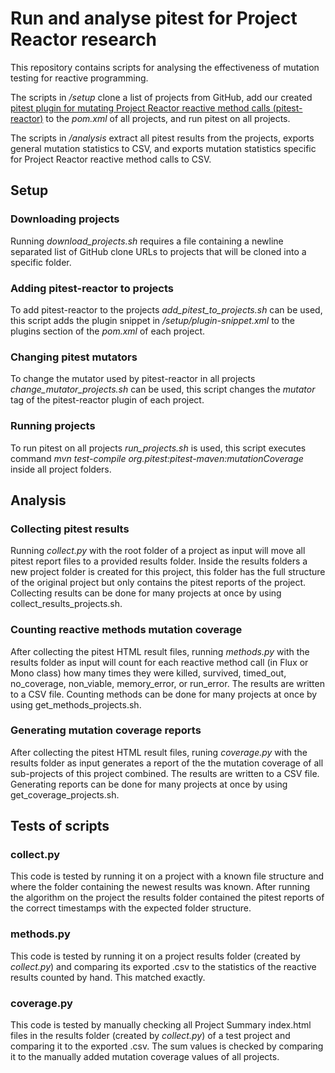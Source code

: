 # Run and analyse pitest for Project Reactor research
This repository contains scripts for analysing the effectiveness of mutation testing for reactive programming.

The scripts in <em>/setup</em> clone a list of projects from GitHub, add our created [pitest plugin for mutating Project Reactor reactive method calls (pitest-reactor)](https://github.com/nickmoone/pitest-reactor) to the <em>pom.xml</em> of all projects, and run pitest on all projects. 

The scripts in <em>/analysis</em> extract all pitest results from the projects, exports general mutation statistics to CSV, and exports mutation statistics specific for Project Reactor reactive method calls to CSV.

## Setup

### Downloading projects
Running <em>download_projects.sh</em> requires a file containing a newline separated list of GitHub clone URLs to projects that will be cloned into a specific folder.

### Adding pitest-reactor to projects
To add pitest-reactor to the projects <em>add_pitest_to_projects.sh</em> can be used, this script adds the plugin snippet in <em>/setup/plugin-snippet.xml</em> to the plugins section of the <em>pom.xml</em> of each project.

### Changing pitest mutators
To change the mutator used by pitest-reactor in all projects <em>change_mutator_projects.sh</em> can be used, this script changes the <em>mutator</em> tag of the pitest-reactor plugin of each project.

### Running projects
To run pitest on all projects <em>run_projects.sh</em> is used, this script executes command <em>mvn test-compile org.pitest:pitest-maven:mutationCoverage</em> inside all project folders.

## Analysis

### Collecting pitest results
Running <em>collect.py</em> with the root folder of a project as input will move all pitest report files to a provided results folder. Inside the results folders a new project folder is created for this project, this folder has the full structure of the original project but only contains the pitest reports of the project. Collecting results can be done for many projects at once by using collect_results_projects.sh.

### Counting reactive methods mutation coverage
After collecting the pitest HTML result files, running <em>methods.py</em> with the results folder as input will count for each reactive method call (in Flux or Mono class) how many times they were killed, survived, timed_out, no_coverage, non_viable, memory_error, or run_error. The results are written to a CSV file. Counting methods can be done for many projects at once by using get_methods_projects.sh.

### Generating mutation coverage reports
After collecting the pitest HTML result files, runing <em>coverage.py</em> with the results folder as input generates a report of the the mutation coverage of all sub-projects of this project combined. The results are written to a CSV file. Generating reports can be done for many projects at once by using get_coverage_projects.sh.


## Tests of scripts
### collect.py
This code is tested by running it on a project with a known file structure and where the folder containing the newest results was known. After running the algorithm on the project the results folder contained the pitest reports of the correct timestamps with the expected folder structure.

### methods.py
This code is tested by running it on a project results folder (created by <em>collect.py</em>) and comparing its exported .csv to the statistics of the reactive results counted by hand. This matched exactly.

### coverage.py
This code is tested by manually checking all Project Summary index.html files in the results folder (created by <em>collect.py</em>) of a test project and comparing it to the exported .csv. The sum values is checked by comparing it to the manually added mutation coverage values of all projects.
